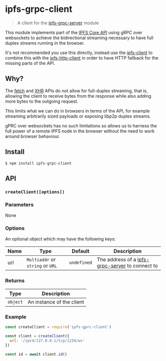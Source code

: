 # ipfs-grpc-client

> A client for the [ipfs-grpc-server][] module

This module implements part of the [IPFS Core API](https://github.com/ipfs/js-ipfs/tree/master/docs/core-api) using      gRPC over websockets to achieve the bidirectional streaming necessary to have full duplex streams running in the browser.

It's not recommended you use this directly, instead use the [ipfs-client](https://www.npmjs.com/package/ipfs-client) to combine this with the [ipfs-http-client](https://www.npmjs.com/package/ipfs-http-client) in order to have HTTP fallback for the missing parts of the API.

## Why?

The [fetch](https://developer.mozilla.org/en-US/docs/Web/API/Fetch_API) and [XHR](https://developer.mozilla.org/en-US/docs/Web/API/XMLHttpRequest) APIs do not allow for full-duplex streaming, that is, allowing the client to receive bytes from the response while also adding more bytes to the outgoing request.

This limits what we can do in browsers in terms of the API, for example streaming arbitrarily sized payloads or exposing libp2p duplex streams.

gPRC over websockets has no such limitations so allows us to harness the full power of a remote IPFS node in the browser without the need to work around browser behaviour.

## Install

```console
$ npm install ipfs-grpc-client
```

## API

### `createClient([options])`

### Parameters

None

### Options

An optional object which may have the following keys:

| Name | Type | Default | Description |
| ---- | ---- | ------- | ----------- |
| url | `Multiaddr` or `string` or `URL` | `undefined` | The address of a [ipfs-grpc-server][] to connect to |

### Returns

| Type | Description |
| -------- | -------- |
| `object` | An instance of the client |

### Example

```js
const createClient = require('ipfs-gprc-client')

const client = createClient({
  url: '/ipv4/127.0.0.1/tcp/1234/ws'
})

const id = await client.id()
```

[ipfs-grpc-server]: https://www.npmjs.com/package/ipfs-grpc-server
